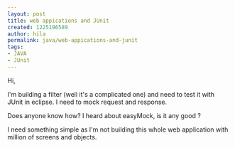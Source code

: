 ```yaml
---
layout: post
title: web appications and JUnit
created: 1225196589
author: hila
permalink: java/web-appications-and-junit
tags:
- JAVA
- JUnit
---
```

<p>Hi,</p><p>I'm building a filter (well it's a complicated one) and need to test it with JUnit in eclipse. I need to mock request and response.</p><p>Does anyone know how? I heard about easyMock, is it any good ?</p><p>I need something simple as I'm not building this whole web application with million of screens and objects.</p><p>&nbsp;</p>

